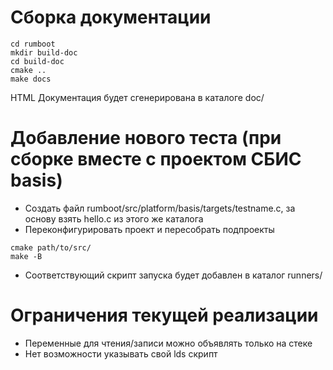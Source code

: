 # Сборка документации

```
cd rumboot
mkdir build-doc
cd build-doc
cmake ..
make docs
```

HTML Документация будет сгенерирована в каталоге doc/

# Добавление нового теста (при сборке вместе с проектом СБИС basis)

- Создать файл rumboot/src/platform/basis/targets/testname.c, за основу взять hello.c из этого же каталога
- Переконфигурировать проект и пересобрать подпроекты

```
cmake path/to/src/
make -B

```

- Соответствующий скрипт запуска будет добавлен в каталог runners/

# Ограничения текущей реализации

- Переменные для чтения/записи можно объявлять только на стеке 
- Нет возможности указывать свой lds скрипт 